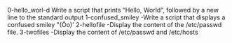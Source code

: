 0-hello_worl-d Write a script that prints “Hello, World”, followed by a new line to the standard output
 1-confused_smiley -Write a script that displays a confused smiley "(Ôo)'
2-hellofile -Display the content of the /etc/passwd file.
3-twofiles -Display the content of /etc/passwd and /etc/hosts
